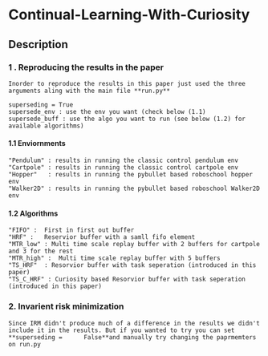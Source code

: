 # Continual-Learning-With-Curiosity

## Description

### 1 . Reproducing the results in the paper
    Inorder to reproduce the results in this paper just used the three arguments aling with the main file **run.py**
    
    superseding = True
    supersede_env : use the env you want (check below (1.1)
    supersede_buff : use the algo you want to run (see below (1.2) for available algorithms)
    
    
#### 1.1 Enviornments
    "Pendulum" : results in running the classic control pendulum env
    "Cartpole" : results in running the classic control cartpole env
    "Hopper"   : results in running the pybullet based roboschool hopper env
    "Walker2D" : results in running the pybullet based roboschool Walker2D env

#### 1.2 Algorithms

    "FIFO" :  First in first out buffer
    "HRF" :   Reservior buffer with a samll fifo element 
    "MTR_low" : Multi time scale replay buffer with 2 buffers for cartpole and 3 for the rest
    "MTR_high" :  Multi time scale replay buffer with 5 buffers 
    "TS_HRF"  : Resorvior buffer with task seperation (introduced in this paper)
    "TS_C_HRF" : Curiosity based Resorvior buffer with task seperation (introduced in this paper)
    
### 2. Invarient risk minimization 

    Since IRM didn't produce much of a difference in the results we didn't include it in the results. But if you wanted to try you can set **superseding =      False**and manually try changing the paprmemters on run.py
